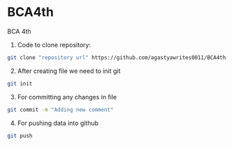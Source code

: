 # BCA4th
BCA 4th

1. Code to clone repository: 
```bash
git clone "repository url" https://github.com/agastyawrites0011/BCA4th.git
```

2. After creating file we need to init git
```bash
git init 
```
3. For committing any changes in file
```bash
git commit -m "Adding new comment"
```

4. For pushing data into github

```bash
git push
```